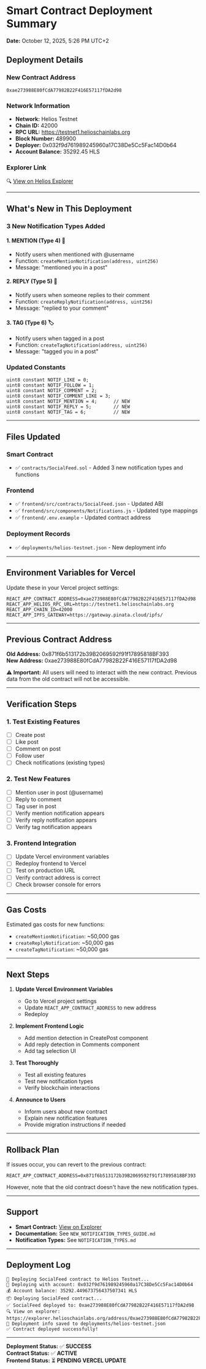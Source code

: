 # Smart Contract Deployment Summary
**Date:** October 12, 2025, 5:26 PM UTC+2

## Deployment Details

### New Contract Address
```
0xae273988E80fCdA77982B22F416E57117fDA2d98
```

### Network Information
- **Network:** Helios Testnet
- **Chain ID:** 42000
- **RPC URL:** https://testnet1.helioschainlabs.org
- **Block Number:** 489900
- **Deployer:** 0x032f9d761989245960a17C38De5Cc5Fac14D0b64
- **Account Balance:** 35292.45 HLS

### Explorer Link
🔍 [View on Helios Explorer](https://explorer.helioschainlabs.org/address/0xae273988E80fCdA77982B22F416E57117fDA2d98)

---

## What's New in This Deployment

### 3 New Notification Types Added

#### 1. **MENTION (Type 4)** 💬
- Notify users when mentioned with @username
- Function: `createMentionNotification(address, uint256)`
- Message: "mentioned you in a post"

#### 2. **REPLY (Type 5)** 💬
- Notify users when someone replies to their comment
- Function: `createReplyNotification(address, uint256)`
- Message: "replied to your comment"

#### 3. **TAG (Type 6)** 🏷️
- Notify users when tagged in a post
- Function: `createTagNotification(address, uint256)`
- Message: "tagged you in a post"

### Updated Constants
```solidity
uint8 constant NOTIF_LIKE = 0;
uint8 constant NOTIF_FOLLOW = 1;
uint8 constant NOTIF_COMMENT = 2;
uint8 constant NOTIF_COMMENT_LIKE = 3;
uint8 constant NOTIF_MENTION = 4;      // NEW
uint8 constant NOTIF_REPLY = 5;        // NEW
uint8 constant NOTIF_TAG = 6;          // NEW
```

---

## Files Updated

### Smart Contract
- ✅ `contracts/SocialFeed.sol` - Added 3 new notification types and functions

### Frontend
- ✅ `frontend/src/contracts/SocialFeed.json` - Updated ABI
- ✅ `frontend/src/components/Notifications.js` - Updated type mappings
- ✅ `frontend/.env.example` - Updated contract address

### Deployment Records
- ✅ `deployments/helios-testnet.json` - New deployment info

---

## Environment Variables for Vercel

Update these in your Vercel project settings:

```env
REACT_APP_CONTRACT_ADDRESS=0xae273988E80fCdA77982B22F416E57117fDA2d98
REACT_APP_HELIOS_RPC_URL=https://testnet1.helioschainlabs.org
REACT_APP_CHAIN_ID=42000
REACT_APP_IPFS_GATEWAY=https://gateway.pinata.cloud/ipfs/
```

---

## Previous Contract Address

**Old Address:** 0x871f6b513172b39B2069592f91f17895818BF393  
**New Address:** 0xae273988E80fCdA77982B22F416E57117fDA2d98

⚠️ **Important:** All users will need to interact with the new contract. Previous data from the old contract will not be accessible.

---

## Verification Steps

### 1. Test Existing Features
- [ ] Create post
- [ ] Like post
- [ ] Comment on post
- [ ] Follow user
- [ ] Check notifications (existing types)

### 2. Test New Features
- [ ] Mention user in post (@username)
- [ ] Reply to comment
- [ ] Tag user in post
- [ ] Verify mention notification appears
- [ ] Verify reply notification appears
- [ ] Verify tag notification appears

### 3. Frontend Integration
- [ ] Update Vercel environment variables
- [ ] Redeploy frontend to Vercel
- [ ] Test on production URL
- [ ] Verify contract address is correct
- [ ] Check browser console for errors

---

## Gas Costs

Estimated gas costs for new functions:
- `createMentionNotification`: ~50,000 gas
- `createReplyNotification`: ~50,000 gas
- `createTagNotification`: ~50,000 gas

---

## Next Steps

1. **Update Vercel Environment Variables**
   - Go to Vercel project settings
   - Update `REACT_APP_CONTRACT_ADDRESS` to new address
   - Redeploy

2. **Implement Frontend Logic**
   - Add mention detection in CreatePost component
   - Add reply detection in Comments component
   - Add tag selection UI

3. **Test Thoroughly**
   - Test all existing features
   - Test new notification types
   - Verify blockchain interactions

4. **Announce to Users**
   - Inform users about new contract
   - Explain new notification features
   - Provide migration instructions if needed

---

## Rollback Plan

If issues occur, you can revert to the previous contract:

```env
REACT_APP_CONTRACT_ADDRESS=0x871f6b513172b39B2069592f91f17895818BF393
```

However, note that the old contract doesn't have the new notification types.

---

## Support

- **Smart Contract:** [View on Explorer](https://explorer.helioschainlabs.org/address/0xae273988E80fCdA77982B22F416E57117fDA2d98)
- **Documentation:** See `NEW_NOTIFICATION_TYPES_GUIDE.md`
- **Notification Types:** See `NOTIFICATION_TYPES.md`

---

## Deployment Log

```
🚀 Deploying SocialFeed contract to Helios Testnet...
📝 Deploying with account: 0x032f9d761989245960a17C38De5Cc5Fac14D0b64
💰 Account balance: 35292.449673756437507341 HLS
📦 Deploying SocialFeed contract...
✅ SocialFeed deployed to: 0xae273988E80fCdA77982B22F416E57117fDA2d98
🔍 View on explorer: https://explorer.helioschainlabs.org/address/0xae273988E80fCdA77982B22F416E57117fDA2d98
💾 Deployment info saved to deployments/helios-testnet.json
✅ Contract deployed successfully!
```

---

**Deployment Status:** ✅ **SUCCESS**  
**Contract Status:** ✅ **ACTIVE**  
**Frontend Status:** ⏳ **PENDING VERCEL UPDATE**
